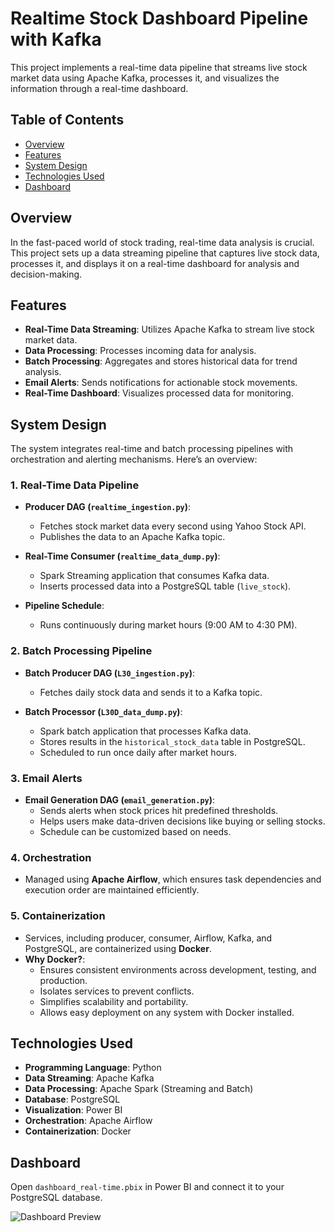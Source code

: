 # Realtime Stock Dashboard Pipeline with Kafka

This project implements a real-time data pipeline that streams live stock market data using Apache Kafka, processes it, and visualizes the information through a real-time dashboard.

## Table of Contents

- [Overview](#overview)
- [Features](#features)
- [System Design](#system-design)
- [Technologies Used](#technologies-used)
- [Dashboard](#dashboard)

## Overview

In the fast-paced world of stock trading, real-time data analysis is crucial. This project sets up a data streaming pipeline that captures live stock data, processes it, and displays it on a real-time dashboard for analysis and decision-making.

## Features

- **Real-Time Data Streaming**: Utilizes Apache Kafka to stream live stock market data.
- **Data Processing**: Processes incoming data for analysis.
- **Batch Processing**: Aggregates and stores historical data for trend analysis.
- **Email Alerts**: Sends notifications for actionable stock movements.
- **Real-Time Dashboard**: Visualizes processed data for monitoring.

## System Design

The system integrates real-time and batch processing pipelines with orchestration and alerting mechanisms. Here’s an overview:

### 1. Real-Time Data Pipeline
- **Producer DAG (`realtime_ingestion.py`)**:
  - Fetches stock market data every second using Yahoo Stock API.
  - Publishes the data to an Apache Kafka topic.
  
- **Real-Time Consumer (`realtime_data_dump.py`)**:
  - Spark Streaming application that consumes Kafka data.
  - Inserts processed data into a PostgreSQL table (`live_stock`).

- **Pipeline Schedule**:
  - Runs continuously during market hours (9:00 AM to 4:30 PM).

### 2. Batch Processing Pipeline
- **Batch Producer DAG (`L30_ingestion.py`)**:
  - Fetches daily stock data and sends it to a Kafka topic.
  
- **Batch Processor (`L30D_data_dump.py`)**:
  - Spark batch application that processes Kafka data.
  - Stores results in the `historical_stock_data` table in PostgreSQL.
  - Scheduled to run once daily after market hours.

### 3. Email Alerts
- **Email Generation DAG (`email_generation.py`)**:
  - Sends alerts when stock prices hit predefined thresholds.
  - Helps users make data-driven decisions like buying or selling stocks.
  - Schedule can be customized based on needs.

### 4. Orchestration
- Managed using **Apache Airflow**, which ensures task dependencies and execution order are maintained efficiently.

### 5. Containerization
- Services, including producer, consumer, Airflow, Kafka, and PostgreSQL, are containerized using **Docker**.
- **Why Docker?**:
  - Ensures consistent environments across development, testing, and production.
  - Isolates services to prevent conflicts.
  - Simplifies scalability and portability.
  - Allows easy deployment on any system with Docker installed.

## Technologies Used

- **Programming Language**: Python
- **Data Streaming**: Apache Kafka
- **Data Processing**: Apache Spark (Streaming and Batch)
- **Database**: PostgreSQL
- **Visualization**: Power BI
- **Orchestration**: Apache Airflow
- **Containerization**: Docker

## Dashboard

Open `dashboard_real-time.pbix` in Power BI and connect it to your PostgreSQL database.

![Dashboard Preview](images/dashboard.png "System Architecture Overview")

